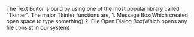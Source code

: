 The Text Editor is build by using one of the most popular library called "Tkinter".
The major Tkinter functions are, 
        1. Message Box(Which created open space to type something)
        2. File Open Dialog Box(Which opens any file consist in our system)
